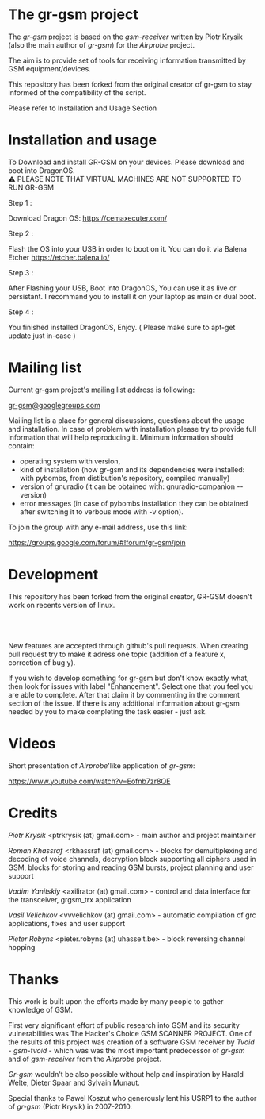 The gr-gsm project 
==================
The *gr-gsm* project is based on the *gsm-receiver* written by Piotr Krysik (also the main author of *gr-gsm*) for the *Airprobe* project.

The aim is to provide set of tools for receiving information transmitted by GSM equipment/devices.

This repository has been forked from the original creator of gr-gsm to stay informed of the compatibility of the script.

Please refer to Installation and Usage Section

Installation and usage
======================



To Download and install GR-GSM on your devices. Please download and boot into DragonOS. \
⚠️ PLEASE NOTE THAT VIRTUAL MACHINES ARE NOT SUPPORTED TO RUN GR-GSM


Step 1 :

Download Dragon OS:
https://cemaxecuter.com/

Step 2 :

Flash the OS into your USB in order to boot on it.
You can do it via Balena Etcher
https://etcher.balena.io/

Step 3 :

After Flashing your USB, Boot into DragonOS, You can use it as live or persistant. I recommand you to install it on your laptop as main or dual boot.

Step 4 :

You finished installed DragonOS, Enjoy. ( Please make sure to apt-get update just in-case )



Mailing list
============
Current gr-gsm project's mailing list address is following:

gr-gsm@googlegroups.com

Mailing list is a place for general discussions, questions about the usage and installation. In case of problem with installation please try to provide full information that will help reproducing it. Minimum information should contain:
- operating system with version,
- kind of installation (how gr-gsm and its dependencies were installed: with pybombs, from distibution's repository, compiled manually)
- version of gnuradio (it can be obtained with: gnuradio-companion --version)
- error messages (in case of pybombs installation they can be obtained after switching it to verbous mode with -v option).

To join the group with any e-mail address, use this link:

<https://groups.google.com/forum/#!forum/gr-gsm/join>

Development
===========
This repository has been forked from the original creator, GR-GSM doesn't work on recents version of linux.

\
\
\
New features are accepted through github's pull requests. When creating pull request try to make it adress one topic (addition of a feature x, correction of bug y).

If you wish to develop something for gr-gsm but don't know exactly what, then look for issues with label "Enhancement". Select one that you feel you are able to complete. After that claim it by commenting in the comment section of the issue. If there is any additional information about gr-gsm needed by you to make completing the task easier - just ask.

Videos
======
Short presentation of *Airprobe*'like application of *gr-gsm*:

<https://www.youtube.com/watch?v=Eofnb7zr8QE>

Credits
=======
*Piotr Krysik* \<ptrkrysik (at) gmail.com\> - main author and project maintainer

*Roman Khassraf* \<rkhassraf (at) gmail.com\> - blocks for demultiplexing and decoding of voice channels,  decryption block supporting all ciphers used in GSM, blocks for storing and reading GSM bursts, project planning and user support

*Vadim Yanitskiy* \<axilirator (at) gmail.com\> - control and data interface for the transceiver, grgsm_trx application

*Vasil Velichkov* \<vvvelichkov (at) gmail.com\> - automatic compilation of grc applications, fixes and user support

*Pieter Robyns* \<pieter.robyns (at) uhasselt.be\> - block reversing channel hopping


Thanks
======
This work is built upon the efforts made by many people to gather knowledge of GSM. 

First very significant effort of public research into GSM and its security vulnerabilities was The Hacker's Choice GSM SCANNER PROJECT. One of the results of this project was creation of a software GSM receiver by *Tvoid* - *gsm-tvoid* - which was  was the most important predecessor of *gr-gsm* and of *gsm-receiver* from the *Airprobe* project.

*Gr-gsm* wouldn't be also possible without help and inspiration by Harald Welte, Dieter Spaar and Sylvain Munaut.

Special thanks to Pawel Koszut who generously lent his USRP1 to the author of *gr-gsm* (Piotr Krysik) in 2007-2010.
